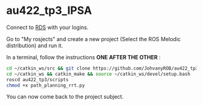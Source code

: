 # au422_tp3_IPSA

Connect to [RDS](https://app.theconstructsim.com/#/) with your logins.

Go to "My rosjects" and create a new project (Select the ROS Melodic distribution) and run it.



In a terminal, follow the instructions **ONE AFTER THE OTHER** :

```bash
cd ~/catkin_ws/src && git clone https://github.com/JohvanyROB/au422_tp3_IPSA.git
cd ~/catkin_ws && catkin_make && source ~/catkin_ws/devel/setup.bash
roscd au422_tp3/scripts
chmod +x path_planning_rrt.py
```



You can now come back to the project subject.